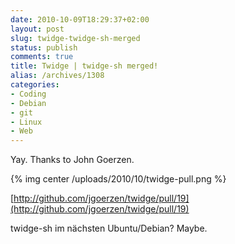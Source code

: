 ```yaml
---
date: 2010-10-09T18:29:37+02:00
layout: post
slug: twidge-twidge-sh-merged
status: publish
comments: true
title: Twidge | twidge-sh merged!
alias: /archives/1308
categories:
- Coding
- Debian
- git
- Linux
- Web
---
```


Yay. Thanks to John Goerzen.

{% img center /uploads/2010/10/twidge-pull.png %}

[http://github.com/jgoerzen/twidge/pull/19](http://github.com/jgoerzen/twidge/pull/19)

twidge-sh im nächsten Ubuntu/Debian? Maybe.
